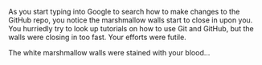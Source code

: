 As you start typing into Google to search how to make changes to the GitHub repo, you notice the marshmallow walls start to close in upon you. You hurriedly try to look up tutorials on how to use Git and GitHub, but the walls were closing in too fast. Your efforts were futile.

The white marshmallow walls were stained with your blood... 
